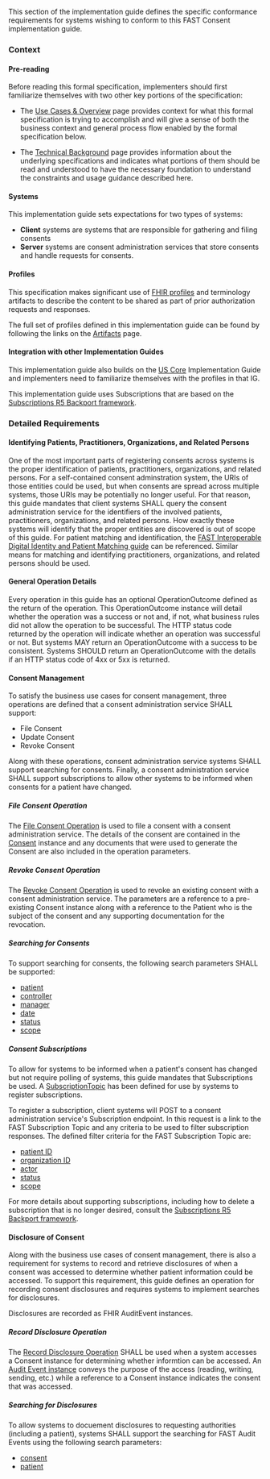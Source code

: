 This section of the implementation guide defines the specific conformance requirements for systems wishing to conform to this FAST Consent implementation guide.

### Context

#### Pre-reading
Before reading this formal specification, implementers should first familiarize themselves with two other key portions of the specification:

* The [Use Cases & Overview](usecases.html) page provides context for what this formal specification is trying to accomplish and will give a sense of both the business context and general process flow enabled by the formal specification below.

* The [Technical Background](background.html) page provides information about the underlying specifications and indicates what portions of them should be read and understood to have the necessary foundation to understand the constraints and usage guidance described here.


#### Systems

This implementation guide sets expectations for two types of systems:

* **Client** systems are systems that are responsible for gathering and filing consents
* **Server** systems are consent administration services that store consents and handle requests for consents.


#### Profiles
This specification makes significant use of [FHIR profiles]({{site.data.fhir.path}}profiling.html) and terminology artifacts to describe the content to be shared as part of prior authorization requests and responses.

The full set of profiles defined in this implementation guide can be found by following the links on the [Artifacts](artifact_overview.html) page.

#### Integration with other Implementation Guides

This implementation guide also builds on the [US Core]({{site.data.fhir.uscore}}) Implementation Guide and implementers need to familiarize themselves with the profiles in that IG.

This implementation guide uses Subscriptions that are based on the [Subscriptions R5 Backport framework]({{site.data.fhir.subscriptions}}).

### Detailed Requirements

#### Identifying Patients, Practitioners, Organizations, and Related Persons
One of the most important parts of registering consents across systems is the proper identification of patients, practitioners, organizations, and related persons.  For a self-contained consent adminstration system, the URIs of those entities could be used, but when consents are spread across multiple systems, those URIs may be potentially no longer useful.  For that reason, this guide mandates that client systems SHALL query the consent administration service for the identifiers of the involved patients, practitioners, organizations, and related persons.  How exactly these systems will identify that the proper entities are discovered is out of scope of this guide.  For patient matching and identification, the [FAST Interoperable Digital Identity and Patient Matching guide](https://hl7.org/fhir/us/identity-matching/) can be referenced.  Similar means for matching and identifying practitioners, organizations, and related persons should be used.

#### General Operation Details
Every operation in this guide has an optional OperationOutcome defined as the return of the operation.  This OperationOutcome instance will detail whether the operation was a success or not and, if not, what business rules did not allow the operation to be successful.  The HTTP status code returned by the operation will indicate whether an operation was successful or not.  But systems MAY return an OperationOutcome with a success to be consistent.  Systems SHOULD return an OperationOutcome with the details if an HTTP status code of 4xx or 5xx is returned.

#### Consent Management

To satisfy the business use cases for consent management, three operations are defined that a consent administration service SHALL support:

* File Consent
* Update Consent
* Revoke Consent

Along with these operations, consent administration service systems SHALL support searching for consents.  Finally, a consent administration service SHALL support subscriptions to allow other systems to be informed when consents for a patient have changed.

##### File Consent Operation
The [File Consent Operation](OperationDefinition-file-consent.html) is used to file a consent with a consent administration service.  The details of the consent are contained in the [Consent](StructureDefinition-FASTConsent.html) instance and any documents that were used to generate the Consent are also included in the operation parameters.  

##### Revoke Consent Operation
The [Revoke Consent Operation](OperationDefinition-revoke-consent.html) is used to revoke an existing consent with a consent administration service.  The parameters are a reference to a pre-existing Consent instance along with a reference to the Patient who is the subject of the consent and any supporting documentation for the revocation.

##### Searching for Consents
To support searching for consents, the following search parameters SHALL be supported:

* [patient]({{site.data.fhir.path}}consent.html#search)
* [controller](SearchParameter-fast-consent-controller.html)
* [manager](SearchParameter-fast-consent-manager.html)
* [date]({{site.data.fhir.path}}consent.html#search)
* [status]({{site.data.fhir.path}}consent.html#search)
* [scope]({{site.data.fhir.path}}consent.html#search)

##### Consent Subscriptions
To allow for systems to be informed when a patient's consent has changed but not require polling of systems, this guide mandates that Subscriptions be used.  A [SubscriptionTopic](SubscriptionTopic-FASTConsentSubscriptionTopic.html) has been defined for use by systems to register subscriptions.

To register a subscription, client systems will POST to a consent administration service's Subscription endpoint.  In this request is a link to the FAST Subscription Topic and any criteria to be used to filter subscription responses.  The defined filter criteria for the FAST Subscription Topic are:

* [patient ID](SearchParameter-fast-consent-patientId.html)
* [organization ID](SearchParameter-fast-consent-organizationId.html)
* [actor]({{site.data.fhir.path}}consent.html#search)
* [status]({{site.data.fhir.path}}consent.html#search)
* [scope]({{site.data.fhir.path}}consent.html#search)

For more details about supporting subscriptions, including how to delete a subscription that is no longer desired, consult the [Subscriptions R5 Backport framework]({{site.data.fhir.subscriptions}}).

#### Disclosure of Consent
Along with the business use cases of consent management, there is also a requirement for systems to record and retrieve disclosures of when a consent was accessed to determine whether patient information could be accessed.  To support this requirement, this guide defines an operation for recording consent disclosures and requires systems to implement searches for disclosures.

Disclosures are recorded as FHIR AuditEvent instances.

##### Record Disclosure Operation
The [Record Disclosure Operation](OperationDefinition-record-disclosure.html) SHALL be used when a system accesses a Consent instance for determining whether informtion can be accessed.  An [Audit Event instance](StructureDefinition-FASTConsentAuditEvent.html) conveys the purpose of the access (reading, writing, sending, etc.) while a reference to a Consent instance indicates the consent that was accessed.

##### Searching for Disclosures
To allow systems to docuement disclosures to requesting authorities (including a patient), systems SHALL support the searching for FAST Audit Events using the following search parameters:

* [consent](SearchParameter-fast-auditevent-consent.html)
* [patient]({{site.data.fhir.path}}auditevent.html#search)

